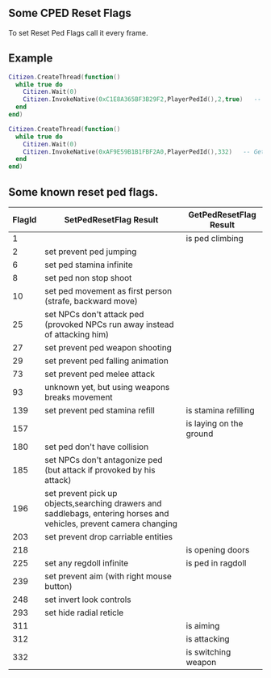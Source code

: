 ## Some CPED Reset Flags

To set Reset Ped Flags call it every frame.

## Example

```lua
Citizen.CreateThread(function()
  while true do
    Citizen.Wait(0)
    Citizen.InvokeNative(0xC1E8A365BF3B29F2,PlayerPedId(),2,true)   -- SetPedResetFlag, flag 2 is preventing ped to jump
  end
end)

Citizen.CreateThread(function()
  while true do
    Citizen.Wait(0)
    Citizen.InvokeNative(0xAF9E59B1B1FBF2A0,PlayerPedId(),332)   -- GetPedResetFlag, flag 332 - check is ped switching weapons
  end
end)
```

<h2>Some known reset ped flags.</h2>

FlagId | SetPedResetFlag Result | GetPedResetFlag Result
----------- | ----------------- | ---------------------
1	| | is ped climbing
2	| set prevent ped jumping | 
6	| set ped stamina infinite | 
8	| set ped non stop shoot | 
10	| set ped movement as first person (strafe, backward move) | 
25	| set NPCs don't attack ped (provoked NPCs run away instead of attacking him) | 
27	| set prevent ped weapon shooting | 
29	| set prevent ped falling animation | 
73	| set prevent ped melee attack | 
93	| unknown yet, but using weapons breaks movement | 
139	| set prevent ped stamina refill | is stamina refilling
157	|  | is laying on the ground
180	| set ped don't have collision | 
185	| set NPCs don't antagonize ped (but attack if provoked by his attack) 
196	| set prevent pick up objects,searching drawers and saddlebags, entering horses and vehicles, prevent camera changing | 
203	| set prevent drop carriable entities | 
218	|  | is opening doors
225	| set any regdoll infinite | is ped in ragdoll
239	| set prevent aim (with right mouse button) | 
248	| set invert look controls | 
293	| set hide radial reticle | 
311	|  | is aiming 
312	|  | is attacking
332	|  | is switching weapon
